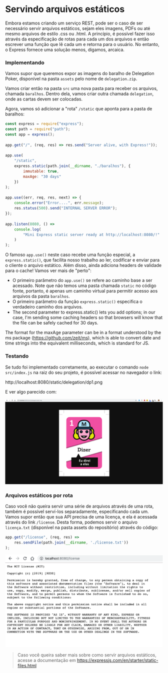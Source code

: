 # Servindo arquivos estáticos

Embora estamos criando um serviço REST, pode ser o caso de ser necessário servir arquivos estáticos, sejam eles imagens, PDFs ou até mesmo arquivos de estilo .css ou .html. A princípio, é possível fazer isso através da especificação de rotas para cada um dos arquivos e então escrever uma função que lê cada um e retorna para o usuário. No entanto, o Express fornece uma solução menos, digamos, arcaica.



### Implementando

Vamos supor que queremos expor as imagens do baralho de Delegation Poker, disponível na pasta `assets` pelo nome de `delegation.zip`.

Vamos criar então na pasta `src` uma nova pasta para receber os arquivos, chamada `baralhos`. Dentro dela, vamos criar outra chamada `delegation`, onde as cartas devem ser colocadas.

Agora, vamos só adicionar a "rota"  `/static` que aponta para a pasta de baralhos:

```js
const express = require("express");
const path = require("path");
const app = express();

app.get("/", (req, res) => res.send("Server alive, with Express!"));

app.use(
    "/static",
    express.static(path.join(__dirname, "./baralhos"), {
        immutable: true,
        maxAge: "30 days"
    })
);

app.use((err, req, res, next) => {
    console.error("Error....", err.message);
    res.status(500).send("INTERNAL SERVER ERROR");
});

app.listen(8080, () =>
    console.log(
        "Mini Express static server ready at http://localhost:8080/!"
    )
);
```

O famoso `app.use()` neste caso recebe uma função especial, a `express.static()`, que facilita nosso trabalho ao ler, codificar e enviar para o cliente o arquivo estático. Além disso, ainda adiciona headers de validade para o cache! Vamos ver mais de "perto":



- O primeiro parâmetro do `app.use()` se refere ao caminho base a ser acessado. Note que não temos uma pasta chamada `static` no código fonte, portanto, é apenas um caminho virtual para permitir acesso aos arquivos da pasta `baralhos`. 
- O primeiro parâmetro da função `express.static()` especifica o verdadeiro caminho dos arquivos. 
- The second parameter to express.static() lets you add options; in our case, I'm sending some caching headers so that browsers will know that the file can be safely cached for 30 days.

The format for the maxAge parameter can be in a format understood by the ms package (https://github.com/zeit/ms), which is able to convert date and time strings into the equivalent milliseconds, which is standard for JS.



### Testando

Se tudo foi implementado corretamente, ao executar o comando `node src/index.js` na raiz do seu projeto, é possível acessar no navegador o link:

http://localhost:8080/static/delegation/dp1.png



E ver algo parecido com:

![image-20190628013207402](assets/image-20190628013207402.png)



### Arquivos estáticos por rota

Caso você não queira servir uma série de arquivos através de uma rota, também é possível serví-los separadamente, especificando cada um. Vamos supor então que sua API precisa de uma licença, e ela é acessada através do link `/license`. Desta forma, podemos servir o arquivo `licença.txt` (disponível na pasta assets do repositório) através do código:

```js
app.get("/license", (req, res) =>
    res.sendFile(path.join(__dirname, './license.txt'))
);
```

![image-20190628013825470](assets/image-20190628013825470.png)

> Caso você queira saber mais sobre como servir arquivos estáticos, acesse a documentação em https://expressjs.com/en/starter/static-files.html